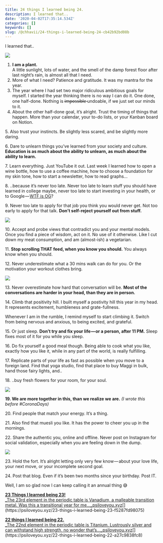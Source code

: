 ```yaml
---
title: 24 things I learned being 24.
description: I learned that..
date: '2020-04-02T17:35:14.534Z'
categories: []
keywords: []
slug: /@chhavii/24-things-i-learned-being-24-cb42b92bd08b
---
```


I learned that..

![](https://cdn-images-1.medium.com/max/800/1*e7qDmjdS-0FzIBGcAm4tqQ.jpeg)

1.  **I am a plant.**  
    A little sunlight, lots of water, and the smell of the damp forest floor after last night’s rain, is almost all that I need.
2.  More of what I need? Patience and gratitude. It was my mantra for the year.
3.  The year where I had set two major ridiculous ambitious goals for myself. I started the year thinking there is no way I can do it. One done, one half-done. Nothing is i̶m̶p̶o̶s̶s̶i̶b̶l̶e̶ undoable, if we just set our minds to it.
4.  About the other half-done goal, it’s alright. Trust the timing of things that happen. More than your calendar, your to-do lists, or your Kanban board on Notion.

5\. Also trust your instincts. Be slightly less scared, and be slightly more daring.

6\. Dare to unlearn things you’ve learned from your society and culture. **Education is as much about the ability to unlearn, as much about the ability to learn.**

7\. Learn everything. Just YouTube it out. Last week I learned how to open a wine bottle, how to use a coffee machine, how to choose a foundation for my skin tone, how to start a newsletter, how to read graphs…

8. ..because it’s never too late. Never too late to learn stuff you should have learned in college maybe, never too late to start investing in your health, or to Google — [WTF is OG](https://www.dictionary.com/e/slang/og/)?

9\. Never too late to apply for that job you think you would never get. Not too early to apply for that talk. **Don’t self-reject yourself out from stuff.**

![](https://cdn-images-1.medium.com/max/800/1*f5XtREiEVfVh0CNJhxAF9g.jpeg)

10\. Accept and probe views that contradict you and your mental models. Once you find a piece of wisdom, act on it. No use of it otherwise. Like I cut down my meat consumption, and am (almost-ish) a vegetarian.

11\. **Stop scrolling THAT feed, when you know you should.** You always know when you should.

12\. Never underestimate what a 30 mins walk can do for you. Or the motivation your workout clothes bring.

![](https://cdn-images-1.medium.com/max/800/1*XcR1c9fzhs1GMmF0iCjWeg.jpeg)

13\. Never overestimate how hard that conversation will be. **Most of the conversations are harder in your head, than they are in person.**

14\. Climb that positivity hill. I built myself a postivity hill this year in my head. It represents excitement, humbleness and grate-fullness.

Whenever I am in the rumble, I remind myself to start climbing it. Switch from being nervous and anxious, to being excited, and grateful.

15\. Or just sleep. **Don’t try and fix your life — or a person, after 11 PM.** Sleep fixes most of it for you while you sleep.

16\. Do fix yourself a good meal though. Being able to cook what you like, exactly how you like it, while in any part of the world, is really fulfilling.

17\. Replicate parts of your life as fast as possible when you move to a foreign land. Find that yoga studio, find that place to buy Maggi in bulk, hand those fairy lights, and..

18. ..buy fresh flowers for your room, for your soul.

![](https://cdn-images-1.medium.com/max/800/1*bXN5sghw_xUvERk5u0dSeA.jpeg)

**19\. We are more together in this, than we realize we are.** _(I wrote this before #CoronaDays)_

20\. Find people that match your energy. It’s a thing.

21\. Also find that muesli you like. It has the power to cheer you up in the mornings.

22\. Share the authentic you, online and offline. Never post on Instagram for social validation, especially when you are feeling down in the dump.

![](https://cdn-images-1.medium.com/max/800/1*RFPK8cYZ0oidItS6-E03xA.jpeg)

23\. Hold the fort. It’s alright letting only very few know — about your love life, your next move, or your incomplete second goal.

24\. Post that blog. Even if it’s been two months since your birthday. Post IT.

Well, I am so glad now I can keep calling it an annual thing 😅

[**23 Things I learned being 23!**  
_The 23rd element in the periodic table is Vanadium, a malleable transition metal. Was this a transitional year for me…_psiloveyou.xyz](https://psiloveyou.xyz/23-things-i-learned-being-23-f5287fd98075 "https://psiloveyou.xyz/23-things-i-learned-being-23-f5287fd98075")[](https://psiloveyou.xyz/23-things-i-learned-being-23-f5287fd98075)

[**22 things I learned being 22.**  
_The 22nd element in the periodic table is Titanium. Lustrously silver and can withstand high strength, no wonder that’s…_psiloveyou.xyz](https://psiloveyou.xyz/22-things-i-learned-being-22-a27c9838fc8 "https://psiloveyou.xyz/22-things-i-learned-being-22-a27c9838fc8")[](https://psiloveyou.xyz/22-things-i-learned-being-22-a27c9838fc8)